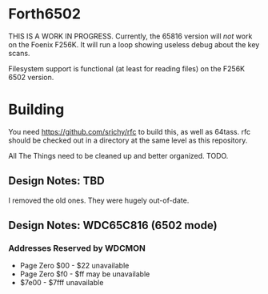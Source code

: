 # Forth6502

THIS IS A WORK IN PROGRESS.  Currently, the 65816 version will _not_
work on the Foenix F256K.  It will run a loop showing useless debug
about the key scans.

Filesystem support is functional (at least for reading files) on the
F256K 6502 version.

# Building

You need https://github.com/srichy/rfc to build this, as well as
64tass.  rfc should be checked out in a directory at the same level as
this repository.

All The Things need to be cleaned up and better organized.  TODO.

## Design Notes: TBD

I removed the old ones.  They were hugely out-of-date.

## Design Notes: WDC65C816 (6502 mode)

### Addresses Reserved by WDCMON

  - Page Zero $00 - $22 unavailable
  - Page Zero $f0 - $ff may be unavailable
  - $7e00 - $7fff unavailable
